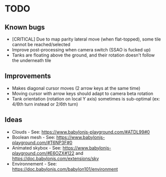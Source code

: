 # TODO

## Known bugs

* [CRITICAL] Due to map parity lateral move (when flat-topped), some tile cannot be reached/selected
* Improve post-processing when camera switch (SSAO is fucked up)
* Tanks are floating above the ground, and their rotation doesn't follow the underneath tile

## Improvements

* Makes diagonal cursor moves (2 arrow keys at the same time)
* Moving cursor with arrow keys should adapt to camera beta rotation
* Tank orientation (rotation on local Y axis) sometimes is sub-optimal (ex: 4/6th turn instead or 2/6th turn)

## Ideas

* Clouds - See: https://www.babylonjs-playground.com/#ATDL99#0
* Boolean mesh - See: https://www.babylonjs-playground.com/#T6NP3F#0
* Animated skybox - See: https://www.babylonjs-playground.com/#E6OZX#122 and https://doc.babylonjs.com/extensions/sky
* Environnement - See: https://doc.babylonjs.com/babylon101/environment

